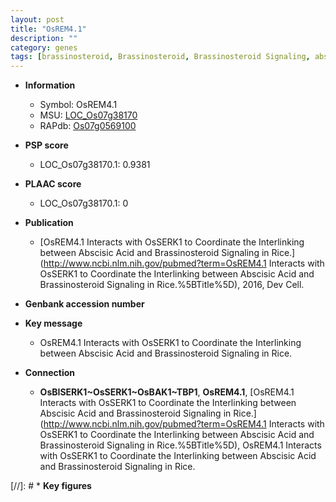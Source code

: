 ```yaml
---
layout: post
title: "OsREM4.1"
description: ""
category: genes
tags: [brassinosteroid, Brassinosteroid, Brassinosteroid Signaling, abscisic acid]
---
```


* **Information**  
    + Symbol: OsREM4.1  
    + MSU: [LOC_Os07g38170](http://rice.plantbiology.msu.edu/cgi-bin/ORF_infopage.cgi?orf=LOC_Os07g38170)  
    + RAPdb: [Os07g0569100](http://rapdb.dna.affrc.go.jp/viewer/gbrowse_details/irgsp1?name=Os07g0569100)  

* **PSP score**  
    + LOC_Os07g38170.1: 0.9381 

* **PLAAC score**  
    + LOC_Os07g38170.1: 0 

* **Publication**  
    + [OsREM4.1 Interacts with OsSERK1 to Coordinate the Interlinking between Abscisic Acid and Brassinosteroid Signaling in Rice.](http://www.ncbi.nlm.nih.gov/pubmed?term=OsREM4.1 Interacts with OsSERK1 to Coordinate the Interlinking between Abscisic Acid and Brassinosteroid Signaling in Rice.%5BTitle%5D), 2016, Dev Cell.

* **Genbank accession number**  

* **Key message**  
    + OsREM4.1 Interacts with OsSERK1 to Coordinate the Interlinking between Abscisic Acid and Brassinosteroid Signaling in Rice.

* **Connection**  
    + __OsBISERK1~OsSERK1~OsBAK1~TBP1__, __OsREM4.1__, [OsREM4.1 Interacts with OsSERK1 to Coordinate the Interlinking between Abscisic Acid and Brassinosteroid Signaling in Rice.](http://www.ncbi.nlm.nih.gov/pubmed?term=OsREM4.1 Interacts with OsSERK1 to Coordinate the Interlinking between Abscisic Acid and Brassinosteroid Signaling in Rice.%5BTitle%5D), OsREM4.1 Interacts with OsSERK1 to Coordinate the Interlinking between Abscisic Acid and Brassinosteroid Signaling in Rice.

[//]: # * **Key figures**  


